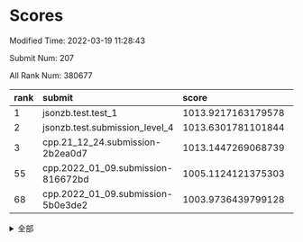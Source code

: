 # Scores

Modified Time: 2022-03-19 11:28:43

Submit Num: 207

All Rank Num: 380677

| rank |               submit               |       score        |       sigma        | pk_num |
| :--- | :--------------------------------- | :----------------- | :----------------- | :----- |
| 1    | jsonzb.test.test_1                 | 1013.9217163179578 | 0.8109315147525755 | 7360   |
| 2    | jsonzb.test.submission_level_4     | 1013.6301781101844 | 0.8075110030947822 | 7357   |
| 3    | cpp.21_12_24.submission-2b2ea0d7   | 1013.1447269068739 | 0.7881961772323455 | 7350   |
| 55   | cpp.2022_01_09.submission-816672bd | 1005.1124121375303 | 0.7109579379368632 | 7360   |
| 68   | cpp.2022_01_09.submission-5b0e3de2 | 1003.9736439799128 | 0.7061398223461699 | 7358   |


<details>
<summary>全部</summary>

| rank |                 submit                 |       score        |       sigma        | pk_num |
| :--- | :------------------------------------- | :----------------- | :----------------- | :----- |
| 1    | jsonzb.test.test_1                     | 1013.9217163179578 | 0.8109315147525755 | 7360   |
| 2    | jsonzb.test.submission_level_4         | 1013.6301781101844 | 0.8075110030947822 | 7357   |
| 3    | cpp.21_12_24.submission-2b2ea0d7       | 1013.1447269068739 | 0.7881961772323455 | 7350   |
| 4    | gobigger.level_3.submission_level_3_40 | 1012.011139775384  | 0.7793592039795718 | 7357   |
| 5    | gobigger.level_3.submission_level_3_11 | 1011.6237554854872 | 0.7854230652336535 | 7359   |
| 6    | gobigger.level_3.submission_level_3_33 | 1011.486673525182  | 0.780052772957181  | 7356   |
| 7    | gobigger.level_3.submission_level_3_29 | 1011.3691374204244 | 0.7815893073748251 | 7355   |
| 8    | gobigger.level_3.submission_level_3_18 | 1011.3426008492627 | 0.7504668046026847 | 7350   |
| 9    | gobigger.level_3.submission_level_3_39 | 1011.0024328317284 | 0.7603071496021805 | 7357   |
| 10   | gobigger.level_3.submission_level_3_15 | 1010.8952622461621 | 0.7687389326207423 | 7355   |
| 11   | gobigger.level_3.submission_level_3_37 | 1010.8828650528874 | 0.7780950900476826 | 7355   |
| 12   | gobigger.level_3.submission_level_3_27 | 1010.8633785414803 | 0.7724206602078802 | 7359   |
| 13   | gobigger.level_3.submission_level_3_21 | 1010.8071838967552 | 0.7795493299625386 | 7353   |
| 14   | gobigger.level_3.submission_level_3_5  | 1010.7537445233401 | 0.7721788057739061 | 7357   |
| 15   | gobigger.level_3.submission_level_3_41 | 1010.6476296370403 | 0.7398162805669593 | 7354   |
| 16   | gobigger.level_3.submission_level_3_44 | 1010.6092376683146 | 0.7661104602465314 | 7362   |
| 17   | gobigger.level_3.submission_level_3_9  | 1010.5780670889015 | 0.7622872995800316 | 7354   |
| 18   | gobigger.level_3.submission_level_3_25 | 1010.5668532076876 | 0.7573869959629795 | 7353   |
| 19   | gobigger.level_3.submission_level_3_3  | 1010.5186114929396 | 0.7656144080929912 | 7354   |
| 20   | gobigger.level_3.submission_level_3_42 | 1010.5102637675044 | 0.7632377453110534 | 7361   |
| 21   | gobigger.level_3.submission_level_3_46 | 1010.5024087500994 | 0.7878554694886967 | 7353   |
| 22   | gobigger.level_3.submission_level_3_2  | 1010.492153500485  | 0.7435635058709338 | 7346   |
| 23   | gobigger.level_3.submission_level_3_14 | 1010.4837226399476 | 0.7731650437202378 | 7353   |
| 24   | gobigger.level_3.submission_level_3_36 | 1010.3952383476378 | 0.7681072438059469 | 7352   |
| 25   | gobigger.level_3.submission_level_3_6  | 1010.3550557565171 | 0.7568570435010837 | 7358   |
| 26   | gobigger.level_3.submission_level_3_49 | 1010.332540890002  | 0.7727059903395428 | 7358   |
| 27   | gobigger.level_3.submission_level_3_17 | 1010.3245897559783 | 0.7545176575161497 | 7357   |
| 28   | gobigger.level_3.submission_level_3_22 | 1010.3090031301624 | 0.7743216762693825 | 7351   |
| 29   | gobigger.level_3.submission_level_3_8  | 1010.14531842415   | 0.7713743699976335 | 7357   |
| 30   | gobigger.level_3.submission_level_3_31 | 1010.1399770393396 | 0.754089348513002  | 7357   |
| 31   | gobigger.level_3.submission_level_3_34 | 1010.0449471790633 | 0.754590270039255  | 7360   |
| 32   | gobigger.level_3.submission_level_3_24 | 1010.03157175557   | 0.7541168643429641 | 7352   |
| 33   | gobigger.level_3.submission_level_3_19 | 1010.0082079969192 | 0.7523187778890242 | 7356   |
| 34   | gobigger.level_3.submission_level_3_28 | 1009.952381845417  | 0.7344367639107959 | 7355   |
| 35   | gobigger.level_3.submission_level_3_16 | 1009.8291114849801 | 0.7766572036362478 | 7356   |
| 36   | gobigger.level_3.submission_level_3_20 | 1009.8150711489835 | 0.7508603718205008 | 7356   |
| 37   | gobigger.level_3.submission_level_3_10 | 1009.7665605238498 | 0.7576599608916366 | 7352   |
| 38   | gobigger.level_3.submission_level_3_1  | 1009.6421074055412 | 0.7733025454410588 | 7355   |
| 39   | gobigger.level_3.submission_level_3_26 | 1009.5523898625784 | 0.7630173859259044 | 7360   |
| 40   | gobigger.level_3.submission_level_3_38 | 1009.5357803414563 | 0.7651780898718589 | 7355   |
| 41   | gobigger.level_3.submission_level_3_43 | 1009.5284761098552 | 0.7559563005628368 | 7356   |
| 42   | gobigger.level_3.submission_level_3_30 | 1009.5086037158695 | 0.7452149502413612 | 7358   |
| 43   | gobigger.level_3.submission_level_3_23 | 1009.4685434236283 | 0.7474229815531369 | 7354   |
| 44   | gobigger.level_3.submission_level_3_48 | 1009.3773607233483 | 0.7652453942939845 | 7355   |
| 45   | gobigger.level_3.submission_level_3_45 | 1009.3500870710395 | 0.7407121204627759 | 7355   |
| 46   | gobigger.level_3.submission_level_3_0  | 1009.3151779780814 | 0.7438946796954599 | 7353   |
| 47   | gobigger.level_3.submission_level_3_7  | 1009.3131303621021 | 0.7478689071145476 | 7361   |
| 48   | gobigger.level_3.submission_level_3_47 | 1009.2021689420644 | 0.7617616250923119 | 7350   |
| 49   | gobigger.level_3.submission_level_3_12 | 1008.9664558604715 | 0.7529790289418078 | 7357   |
| 50   | gobigger.level_3.submission_level_3_4  | 1008.5087113267867 | 0.7428763651566653 | 7355   |
| 51   | gobigger.level_3.submission_level_3_35 | 1008.4899450565271 | 0.7412073763972183 | 7356   |
| 52   | gobigger.level_3.submission_level_3_32 | 1008.1108397079311 | 0.746492639858053  | 7356   |
| 53   | gobigger.level_3.submission_level_3_13 | 1007.8576204323546 | 0.72050458170924   | 7359   |
| 54   | gobigger.level_1.submission_level_1_3  | 1005.1979309300467 | 0.7265165247145057 | 7355   |
| 55   | cpp.2022_01_09.submission-816672bd     | 1005.1124121375303 | 0.7109579379368632 | 7360   |
| 56   | gobigger.level_1.submission_level_1_34 | 1004.9920518296602 | 0.7457033479608445 | 7356   |
| 57   | gobigger.level_1.submission_level_1_26 | 1004.8377839008085 | 0.7314722056997673 | 7357   |
| 58   | gobigger.level_1.submission_level_1_5  | 1004.7539490661582 | 0.7173100221626346 | 7345   |
| 59   | gobigger.level_1.submission_level_1_32 | 1004.7200971723223 | 0.7158679708699482 | 7358   |
| 60   | gobigger.level_1.submission_level_1_46 | 1004.4987384942158 | 0.7192787110036706 | 7357   |
| 61   | gobigger.level_1.submission_level_1_28 | 1004.4074086139314 | 0.7145117079360437 | 7353   |
| 62   | gobigger.level_1.submission_level_1_35 | 1004.2471053379672 | 0.7228641780109226 | 7353   |
| 63   | gobigger.level_1.submission_level_1_43 | 1004.2338232149942 | 0.7091038510874371 | 7361   |
| 64   | gobigger.level_1.submission_level_1_49 | 1004.2325337183652 | 0.7148503660461191 | 7353   |
| 65   | gobigger.level_1.submission_level_1_37 | 1004.1933654463443 | 0.7045265792248362 | 7358   |
| 66   | gobigger.level_1.submission_level_1_36 | 1004.1727898649308 | 0.7155419743423536 | 7355   |
| 67   | gobigger.level_1.submission_level_1_8  | 1004.112033109136  | 0.7171131163693727 | 7357   |
| 68   | cpp.2022_01_09.submission-5b0e3de2     | 1003.9736439799128 | 0.7061398223461699 | 7358   |
| 69   | gobigger.level_1.submission_level_1_25 | 1003.9361187797405 | 0.7115486746149645 | 7358   |
| 70   | gobigger.level_1.submission_level_1_20 | 1003.8265881707583 | 0.7120061285493159 | 7357   |
| 71   | gobigger.level_1.submission_level_1_9  | 1003.805992515225  | 0.718957468007211  | 7355   |
| 72   | gobigger.level_1.submission_level_1_45 | 1003.762885412125  | 0.715791905794175  | 7358   |
| 73   | gobigger.level_1.submission_level_1_22 | 1003.7013807134607 | 0.7140354214610831 | 7359   |
| 74   | gobigger.level_1.submission_level_1_19 | 1003.6654574229207 | 0.7285500848405413 | 7361   |
| 75   | gobigger.level_1.submission_level_1_40 | 1003.6275506540136 | 0.7210726890738758 | 7354   |
| 76   | gobigger.level_1.submission_level_1_17 | 1003.5895260116575 | 0.7159253677144287 | 7362   |
| 77   | gobigger.level_1.submission_level_1_16 | 1003.4914530826356 | 0.726620002768341  | 7358   |
| 78   | gobigger.level_1.submission_level_1_7  | 1003.3841733764663 | 0.7157515742838261 | 7353   |
| 79   | gobigger.level_1.submission_level_1_31 | 1003.3195314894007 | 0.7286888896011063 | 7354   |
| 80   | gobigger.level_1.submission_level_1_38 | 1003.3072426252733 | 0.7010299358482    | 7352   |
| 81   | gobigger.level_1.submission_level_1_14 | 1003.291928481428  | 0.7151329336948657 | 7356   |
| 82   | gobigger.level_1.submission_level_1_18 | 1003.2715743788589 | 0.7268089279564555 | 7357   |
| 83   | gobigger.level_1.submission_level_1_29 | 1003.2574115923111 | 0.7078885048944854 | 7357   |
| 84   | gobigger.level_1.submission_level_1_21 | 1003.157054177821  | 0.7210765212294006 | 7359   |
| 85   | gobigger.level_1.submission_level_1_48 | 1003.1299046171376 | 0.7113874163425955 | 7357   |
| 86   | gobigger.level_1.submission_level_1_27 | 1003.1162223914632 | 0.7126491004250651 | 7357   |
| 87   | gobigger.level_1.submission_level_1_4  | 1003.0339484187282 | 0.7066850819901255 | 7354   |
| 88   | gobigger.level_1.submission_level_1_23 | 1002.9863601061707 | 0.7193602320878552 | 7354   |
| 89   | gobigger.level_1.submission_level_1_1  | 1002.9832764649051 | 0.7264244728612961 | 7359   |
| 90   | gobigger.level_1.submission_level_1_44 | 1002.963376049421  | 0.7275681011936308 | 7359   |
| 91   | gobigger.level_1.submission_level_1_13 | 1002.9351839420578 | 0.7163243176055483 | 7360   |
| 92   | gobigger.level_1.submission_level_1_6  | 1002.8695921986432 | 0.7258835592876313 | 7361   |
| 93   | gobigger.level_1.submission_level_1_12 | 1002.8259395425368 | 0.7217200655367751 | 7353   |
| 94   | gobigger.level_1.submission_level_1_33 | 1002.7201215819399 | 0.7129395126843365 | 7359   |
| 95   | gobigger.level_1.submission_level_1_11 | 1002.6156162957335 | 0.7192301860270365 | 7357   |
| 96   | gobigger.level_1.submission_level_1_15 | 1002.5832691919767 | 0.7140938212035344 | 7358   |
| 97   | gobigger.level_1.submission_level_1_39 | 1002.5250296904886 | 0.7244833934154038 | 7358   |
| 98   | gobigger.level_1.submission_level_1_10 | 1002.5244505699208 | 0.7248915056657314 | 7354   |
| 99   | gobigger.level_1.submission_level_1_24 | 1002.4790460566048 | 0.7203233852869849 | 7356   |
| 100  | gobigger.level_1.submission_level_1_42 | 1002.4665444146656 | 0.7108075368004259 | 7352   |
| 101  | gobigger.level_1.submission_level_1_0  | 1002.3338686468509 | 0.7092633665407532 | 7358   |
| 102  | gobigger.level_1.submission_level_1_41 | 1002.24242406441   | 0.7155253671766939 | 7361   |
| 103  | gobigger.level_1.submission_level_1_2  | 1002.2377002141369 | 0.7274368919042636 | 7358   |
| 104  | gobigger.level_1.submission_level_1_47 | 1002.0326155178722 | 0.7124931153337489 | 7353   |
| 105  | gobigger.level_1.submission_level_1_30 | 1001.3708574732973 | 0.7182191394508908 | 7358   |
| 106  | gobigger.random.submission_random_40   | 996.8688066235435  | 0.7084675092308125 | 7356   |
| 107  | gobigger.random.submission_random_26   | 996.8464421790131  | 0.7112452713330428 | 7355   |
| 108  | gobigger.random.submission_random_31   | 996.7812314142716  | 0.7111390209849567 | 7359   |
| 109  | gobigger.random.submission_random_2    | 996.6522871345171  | 0.7162725368232467 | 7359   |
| 110  | gobigger.random.submission_random_15   | 996.6129081938743  | 0.711907200912486  | 7353   |
| 111  | gobigger.random.submission_random_41   | 996.5426617162693  | 0.7076316778951225 | 7357   |
| 112  | gobigger.random.submission_random_42   | 996.5345055416423  | 0.7131390955930266 | 7361   |
| 113  | gobigger.random.submission_random_3    | 996.5032440404605  | 0.7151098863100944 | 7360   |
| 114  | gobigger.random.submission_random_12   | 996.4515205684776  | 0.7033588293090756 | 7354   |
| 115  | gobigger.random.submission_random_0    | 996.442563915971   | 0.7229317499245373 | 7358   |
| 116  | gobigger.random.submission_random_23   | 996.4328976801851  | 0.7149492572919309 | 7354   |
| 117  | gobigger.random.submission_random_13   | 996.3717714456795  | 0.7059128825862828 | 7358   |
| 118  | gobigger.random.submission_random_8    | 996.3384922670382  | 0.7166783906551885 | 7356   |
| 119  | gobigger.random.submission_random_10   | 996.3201725426859  | 0.7116780916905157 | 7357   |
| 120  | gobigger.random.submission_random_27   | 996.3198368502041  | 0.7111452049086462 | 7356   |
| 121  | gobigger.random.submission_random_30   | 996.2972749503225  | 0.70331707676326   | 7357   |
| 122  | gobigger.random.submission_random_35   | 996.2836978489681  | 0.6986236176260985 | 7356   |
| 123  | gobigger.random.submission_random_28   | 996.2586289963828  | 0.7143569685601052 | 7354   |
| 124  | gobigger.random.submission_random_20   | 996.1767685289092  | 0.7113666937343216 | 7361   |
| 125  | gobigger.random.submission_random_22   | 996.1599955829739  | 0.7152730725666084 | 7356   |
| 126  | gobigger.random.submission_random_44   | 996.110517404469   | 0.7187662512326635 | 7358   |
| 127  | gobigger.random.submission_random_49   | 996.0997295289169  | 0.6951189912703851 | 7351   |
| 128  | gobigger.random.submission_random_24   | 995.9787596632536  | 0.7091618968012512 | 7357   |
| 129  | gobigger.random.submission_random_11   | 995.9775182566653  | 0.7049945364564407 | 7356   |
| 130  | gobigger.random.submission_random_7    | 995.9445625815353  | 0.7104702194060821 | 7348   |
| 131  | gobigger.random.submission_random_46   | 995.9366600545405  | 0.7390335467513509 | 7353   |
| 132  | gobigger.random.submission_random_48   | 995.8949974504625  | 0.7145934406855781 | 7354   |
| 133  | gobigger.random.submission_random_16   | 995.8286755184654  | 0.707279733429704  | 7361   |
| 134  | gobigger.random.submission_random_34   | 995.7056570228792  | 0.7096898766548556 | 7355   |
| 135  | gobigger.random.submission_random_37   | 995.6831854454042  | 0.7244715892062574 | 7360   |
| 136  | gobigger.random.submission_random_43   | 995.6757915583909  | 0.7128146524815784 | 7357   |
| 137  | gobigger.random.submission_random_5    | 995.6655591016594  | 0.7109855564666732 | 7353   |
| 138  | gobigger.random.submission_random_39   | 995.6581202976853  | 0.7193349050348522 | 7356   |
| 139  | gobigger.random.submission_random_45   | 995.6260447587817  | 0.7168284747793372 | 7358   |
| 140  | gobigger.random.submission_random_9    | 995.6229126731531  | 0.7221578392714644 | 7355   |
| 141  | gobigger.random.submission_random_1    | 995.5313979797776  | 0.7074181658209978 | 7360   |
| 142  | gobigger.random.submission_random_32   | 995.5289205670634  | 0.7126508158783668 | 7350   |
| 143  | gobigger.random.submission_random_36   | 995.4686904153936  | 0.7016848365698404 | 7355   |
| 144  | gobigger.random.submission_random_18   | 995.4676469170738  | 0.7114642200963057 | 7354   |
| 145  | gobigger.random.submission_random_14   | 995.4413811478769  | 0.7030221621903789 | 7355   |
| 146  | gobigger.random.submission_random_17   | 995.4358193058487  | 0.7197638812738466 | 7352   |
| 147  | gobigger.random.submission_random_33   | 995.4276399934239  | 0.7051248990865582 | 7361   |
| 148  | gobigger.random.submission_random_47   | 995.4121763665179  | 0.7020599905710667 | 7358   |
| 149  | gobigger.random.submission_random_6    | 995.2576889630398  | 0.7213683948926718 | 7356   |
| 150  | gobigger.random.submission_random_25   | 995.2144777093459  | 0.7115953106917501 | 7360   |
| 151  | gobigger.random.submission_random_21   | 995.1928520824692  | 0.7134558730841065 | 7357   |
| 152  | gobigger.random.submission_random_4    | 995.0204637863432  | 0.7268797829015993 | 7356   |
| 153  | gobigger.random.submission_random_38   | 994.817489943191   | 0.7317106125306772 | 7360   |
| 154  | gobigger.random.submission_random_29   | 994.5300648826505  | 0.7225164914539045 | 7356   |
| 155  | gobigger.random.submission_random_19   | 994.3802213437411  | 0.7073294721749047 | 7353   |
| 156  | gobigger.level_2.submission_level_2_28 | 993.518490609534   | 0.7281992199826136 | 7359   |
| 157  | gobigger.level_2.submission_level_2_46 | 993.3328613645558  | 0.7474845360589322 | 7359   |
| 158  | gobigger.level_2.submission_level_2_22 | 993.2505314692874  | 0.7490185643321615 | 7355   |
| 159  | gobigger.level_2.submission_level_2_39 | 993.2072067192815  | 0.7222723409449601 | 7355   |
| 160  | gobigger.level_2.submission_level_2_10 | 993.0970689372211  | 0.7310845012068526 | 7352   |
| 161  | gobigger.level_2.submission_level_2_29 | 992.9640440145439  | 0.7375012614664136 | 7356   |
| 162  | gobigger.level_2.submission_level_2_7  | 992.9630330126719  | 0.7544278846355471 | 7353   |
| 163  | gobigger.level_2.submission_level_2_6  | 992.9120051440784  | 0.7432037765193842 | 7353   |
| 164  | gobigger.level_2.submission_level_2_37 | 992.8431406102524  | 0.736582035994658  | 7355   |
| 165  | gobigger.level_2.submission_level_2_32 | 992.7682348745846  | 0.7332334433075557 | 7352   |
| 166  | gobigger.level_2.submission_level_2_42 | 992.6735758667303  | 0.7283512809387916 | 7355   |
| 167  | gobigger.level_2.submission_level_2_3  | 992.625773130041   | 0.7238405774149963 | 7352   |
| 168  | gobigger.level_2.submission_level_2_44 | 992.624938495244   | 0.7494401959507985 | 7356   |
| 169  | gobigger.level_2.submission_level_2_9  | 992.5884832532081  | 0.7298357148928272 | 7351   |
| 170  | gobigger.level_2.submission_level_2_5  | 992.5847410031877  | 0.732178143877015  | 7354   |
| 171  | gobigger.level_2.submission_level_2_49 | 992.5171731668723  | 0.7547689650276012 | 7359   |
| 172  | gobigger.level_2.submission_level_2_45 | 992.502812941282   | 0.7425260969688715 | 7361   |
| 173  | gobigger.level_2.submission_level_2_2  | 992.3828608674961  | 0.7364546993530913 | 7361   |
| 174  | gobigger.level_2.submission_level_2_26 | 992.2969266577853  | 0.7285384096262356 | 7355   |
| 175  | gobigger.level_2.submission_level_2_38 | 992.2294507697848  | 0.7539697518157191 | 7359   |
| 176  | gobigger.level_2.submission_level_2_41 | 992.1670710002118  | 0.7576029975724563 | 7352   |
| 177  | gobigger.level_2.submission_level_2_43 | 992.1602699064638  | 0.7346438754413237 | 7358   |
| 178  | gobigger.level_2.submission_level_2_34 | 992.139657843671   | 0.7381082395637847 | 7355   |
| 179  | gobigger.level_2.submission_level_2_40 | 992.0461279613678  | 0.7502148985700158 | 7358   |
| 180  | gobigger.level_2.submission_level_2_14 | 992.0329118549569  | 0.7438750478723215 | 7361   |
| 181  | gobigger.level_2.submission_level_2_4  | 992.0018815951292  | 0.7353376835490659 | 7358   |
| 182  | gobigger.level_2.submission_level_2_13 | 991.9989405722463  | 0.752345353750399  | 7354   |
| 183  | gobigger.level_2.submission_level_2_19 | 991.9877779648546  | 0.759160921707936  | 7356   |
| 184  | gobigger.level_2.submission_level_2_36 | 991.9527615982182  | 0.7491828175531984 | 7358   |
| 185  | gobigger.level_2.submission_level_2_15 | 991.9471994072093  | 0.7703441698151295 | 7357   |
| 186  | gobigger.level_2.submission_level_2_8  | 991.6438745484456  | 0.7460366910951521 | 7357   |
| 187  | gobigger.level_2.submission_level_2_0  | 991.5785771621642  | 0.7459168233605231 | 7353   |
| 188  | gobigger.level_2.submission_level_2_18 | 991.5404772232795  | 0.7554817783554555 | 7356   |
| 189  | gobigger.level_2.submission_level_2_24 | 991.4823027564577  | 0.7399797057397847 | 7359   |
| 190  | gobigger.level_2.submission_level_2_12 | 991.4534781187883  | 0.7399634242915428 | 7351   |
| 191  | gobigger.level_2.submission_level_2_11 | 991.4024717949267  | 0.7362952673993461 | 7357   |
| 192  | gobigger.level_2.submission_level_2_1  | 991.4005464168282  | 0.7423657963167037 | 7360   |
| 193  | gobigger.level_2.submission_level_2_48 | 991.3968913468599  | 0.7763409439686049 | 7354   |
| 194  | gobigger.level_2.submission_level_2_20 | 991.372970816648   | 0.7463843671006617 | 7355   |
| 195  | gobigger.level_2.submission_level_2_21 | 991.359746613829   | 0.7606345539406005 | 7358   |
| 196  | gobigger.level_2.submission_level_2_35 | 991.1752427919619  | 0.7521051177643373 | 7354   |
| 197  | gobigger.level_2.submission_level_2_33 | 991.086924217292   | 0.7747779596323314 | 7364   |
| 198  | gobigger.level_2.submission_level_2_47 | 991.0616864358499  | 0.7533040413124025 | 7356   |
| 199  | gobigger.level_2.submission_level_2_16 | 990.8332287135875  | 0.7723253420509086 | 7354   |
| 200  | gobigger.level_2.submission_level_2_27 | 990.7280886762004  | 0.7478513043286227 | 7355   |
| 201  | gobigger.level_2.submission_level_2_25 | 990.6356678395001  | 0.7721770058970575 | 7357   |
| 202  | gobigger.level_2.submission_level_2_31 | 990.5971436729583  | 0.7458415493991852 | 7353   |
| 203  | gobigger.level_2.submission_level_2_30 | 990.5496008066855  | 0.745948858403914  | 7357   |
| 204  | gobigger.level_2.submission_level_2_23 | 990.5413444291398  | 0.7722559022751858 | 7358   |
| 205  | gobigger.level_2.submission_level_2_17 | 990.4286905678372  | 0.7684866503068467 | 7359   |
| 206  | gobigger.none.submission_none_0        | 976.2156934950252  | 1.3366188891153101 | 7349   |
| 207  | gobigger.none.submission_none_1        | 975.3119553120276  | 1.539730516323085  | 7360   |

</details>